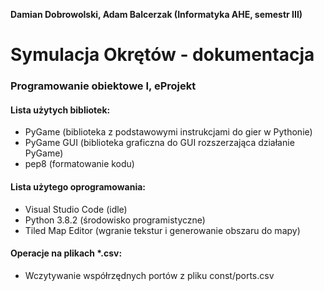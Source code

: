 **Damian Dobrowolski, Adam Balcerzak (Informatyka AHE, semestr III)**
# Symulacja Okrętów - dokumentacja
### Programowanie obiektowe I, eProjekt

#### Lista użytych bibliotek:
- PyGame (biblioteka z podstawowymi instrukcjami do gier w Pythonie)
- PyGame GUI (biblioteka graficzna do GUI rozszerzająca działanie PyGame)
- pep8 (formatowanie kodu)

#### Lista użytego oprogramowania:
- Visual Studio Code (idle)
- Python 3.8.2 (środowisko programistyczne)
- Tiled Map Editor (wgranie tekstur i generowanie obszaru do mapy)

#### Operacje na plikach *.csv:
- Wczytywanie współrzędnych portów z pliku const/ports.csv
